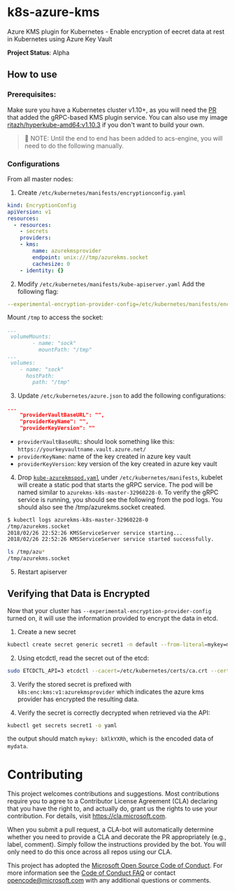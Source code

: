 # k8s-azure-kms #

Azure KMS plugin for Kubernetes - Enable encryption of eecret data at rest in Kubernetes using Azure Key Vault

**Project Status**: Alpha

## How to use ##

### Prerequisites: ### 

Make sure you have a Kubernetes cluster v1.10+, as you will need the [PR](https://github.com/kubernetes/kubernetes/pull/55684) that added the gRPC-based KMS plugin service. You can also use my image [ritazh/hyperkube-amd64:v1.10.3](https://hub.docker.com/r/ritazh/hyperkube-amd64) if you don't want to build your own.

> :triangular_flag_on_post: NOTE: Until the end to end has been added to acs-engine, you will need to do the following manually.

### Configurations ###

From all master nodes:

1. Create `/etc/kubernetes/manifests/encryptionconfig.yaml`

```yaml
kind: EncryptionConfig
apiVersion: v1
resources:
  - resources:
    - secrets
    providers:
    - kms:
        name: azurekmsprovider
        endpoint: unix:///tmp/azurekms.socket
        cachesize: 0
    - identity: {}
```

2. Modify `/etc/kubernetes/manifests/kube-apiserver.yaml` 
Add the following flag:

```yaml
--experimental-encryption-provider-config=/etc/kubernetes/manifests/encryptionconfig.yaml
```  
Mount `/tmp` to access the socket:

```yaml
...
 volumeMounts:
        - name: "sock"
          mountPath: "/tmp"
...
 volumes:
    - name: "sock"
      hostPath:
        path: "/tmp"

```

3. Update `/etc/kubernetes/azure.json` to add the following configurations:

```json
...
    "providerVaultBaseURL": "",
    "providerKeyName": "",
    "providerKeyVersion": ""

```
* `providerVaultBaseURL`: should look something like this: `https://yourkeyvaultname.vault.azure.net/`
* `providerKeyName`: name of the key created in azure key vault
* `providerKeyVersion`: key version of the key created in azure key vault

4. Drop [`kube-azurekmspod.yaml`](kubernetes/kube-azurekmspod.yaml) under `/etc/kubernetes/manifests`, kubelet will create a static pod that starts the gRPC service. The pod will be named similar to `azurekms-k8s-master-32960228-0`. To verify the gRPC service is running,  you should see the following from the pod logs. You should also see the /tmp/azurekms.socket created.

```bash
$ kubectl logs azurekms-k8s-master-32960228-0 
/tmp/azurekms.socket
2018/02/26 22:52:26 KMSServiceServer service starting...
2018/02/26 22:52:26 KMSServiceServer service started successfully.

ls /tmp/azu*
/tmp/azurekms.socket
```

5. Restart apiserver

## Verifying that Data is Encrypted ##

Now that your cluster has `--experimental-encryption-provider-config` turned on, it will use the information provided to encrypt the data in etcd. 

1. Create a new secret

```bash
kubectl create secret generic secret1 -n default --from-literal=mykey=mydata
```

2. Using etcdctl, read the secret out of the etcd:

```bash
sudo ETCDCTL_API=3 etcdctl --cacert=/etc/kubernetes/certs/ca.crt --cert=/etc/kubernetes/certs/etcdclient.crt --key=/etc/kubernetes/certs/etcdclient.key get /registry/secrets/default/secret1
```

3. Verify the stored secret is prefixed with `k8s:enc:kms:v1:azurekmsprovider` which indicates the azure kms provider has encrypted the resulting data.

4. Verify the secret is correctly decrypted when retrieved via the API:

```bash
kubectl get secrets secret1 -o yaml
```
the output should match `mykey: bXlkYXRh`, which is the encoded data of `mydata`. 


# Contributing

This project welcomes contributions and suggestions.  Most contributions require you to agree to a
Contributor License Agreement (CLA) declaring that you have the right to, and actually do, grant us
the rights to use your contribution. For details, visit https://cla.microsoft.com.

When you submit a pull request, a CLA-bot will automatically determine whether you need to provide
a CLA and decorate the PR appropriately (e.g., label, comment). Simply follow the instructions
provided by the bot. You will only need to do this once across all repos using our CLA.

This project has adopted the [Microsoft Open Source Code of Conduct](https://opensource.microsoft.com/codeofconduct/).
For more information see the [Code of Conduct FAQ](https://opensource.microsoft.com/codeofconduct/faq/) or
contact [opencode@microsoft.com](mailto:opencode@microsoft.com) with any additional questions or comments.



